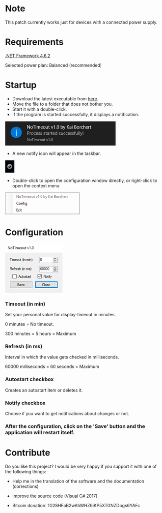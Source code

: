# Note

This patch currently works just for devices with a connected power supply.

# Requirements
[.NET Framework 4.6.2](https://www.microsoft.com/en-US/download/details.aspx?id=53344)

Selected power plan: Balanced (recommended)

# Startup

* Download the latest executable from [here](https://github.com/kaibor/notimeout/releases).
* Move the file to a folder that does not bother you.
* Start it with a double-click.
* If the program is started successfully, it displays a notification.

![Start notification](/screenshots/notify_start.png)

* A new notify icon will appear in the taskbar.

![Notify Icon](/screenshots/notifyicon.png)

* Double-click to open the configuration window directly, or right-click to open the context menu

![Context menu](/screenshots/contextmenu.png)

# Configuration

![Configuration window](/screenshots/configuration.png)

### Timeout (in min)

Set your personal value for display-timeout in minutes.

0 minutes = No timeout.

300 minutes = 5 hours = Maximum

### Refresh (in ms)

Interval in which the value gets checked in milliseconds.

60000 milliseconds = 60 seconds = Maximum

### Autostart checkbox

Creates an autostart item or deletes it.

### Notify checkbox

Choose if you want to get notifications about changes or not.

### After the configuration, click on the 'Save' button and the application will restart itself.

# Contribute

Do you like this project? I would be very happy if you support it with one of the following things:

* Help me in the translation of the software and the documentation (corrections)

* Improve the source code (Visual C# 2017)

* Bitcoin donation: 1G28HFaB2wAhWHZ6iKP5XTGNZDogs6YAFc
